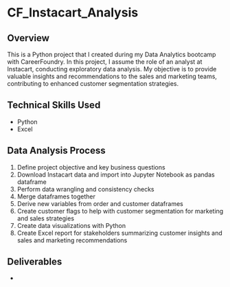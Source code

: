 # CF_Instacart_Analysis

## Overview

This is a Python project that I created during my Data Analytics bootcamp with CareerFoundry. In this project, I assume the role of an analyst at Instacart, conducting exploratory data analysis. My objective is to provide valuable insights and recommendations to the sales and marketing teams, contributing to enhanced customer segmentation strategies.

## Technical Skills Used
- Python
- Excel

## Data Analysis Process
1. Define project objective and key business questions
2. Download Instacart data and import into Jupyter Notebook as pandas dataframe
3. Perform data wrangling and consistency checks
4. Merge dataframes together
5. Derive new variables from order and customer dataframes
6. Create customer flags to help with customer segmentation for marketing and sales strategies
7. Create data visualizations with Python
8. Create Excel report for stakeholders summarizing customer insights and sales and marketing recommendations

## Deliverables
- 
